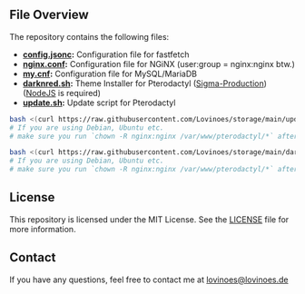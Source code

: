 ## File Overview

The repository contains the following files:
- **[config.jsonc](https://github.com/Lovinoes/storage/blob/main/config.jsonc):** Configuration file for fastfetch
- **[nginx.conf](https://github.com/Lovinoes/storage/blob/main/nginx.conf):** Configuration file for NGiNX (user:group = nginx:nginx btw.)
- **[my.cnf](https://github.com/Lovinoes/storage/blob/main/my.cnf):** Configuration file for MySQL/MariaDB
- **[darknred.sh](https://github.com/Lovinoes/storage/blob/main/darknred.sh):** Theme Installer for Pterodactyl ([Sigma-Production](https://github.com/Sigma-Production/PteroFreeStuffinstaller/tree/v2.0?tab=readme-ov-file)) ([NodeJS](https://github.com/nodesource/distributions) is required)
- **[update.sh](https://github.com/Lovinoes/storage/blob/main/update.sh):** Update script for Pterodactyl
```bash
bash <(curl https://raw.githubusercontent.com/Lovinoes/storage/main/update.sh)
# If you are using Debian, Ubuntu etc.
# make sure you run `chown -R nginx:nginx /var/www/pterodactyl/*` after the update.
```
```bash
bash <(curl https://raw.githubusercontent.com/Lovinoes/storage/main/darknred.sh)
# If you are using Debian, Ubuntu etc.
# make sure you run `chown -R nginx:nginx /var/www/pterodactyl/*` after the Installation.
```

## License
This repository is licensed under the MIT License. See the [LICENSE](https://github.com/Lovinoes/storage/blob/main/LICENSE) file for more information.

## Contact
If you have any questions, feel free to contact me at lovinoes@lovinoes.de

